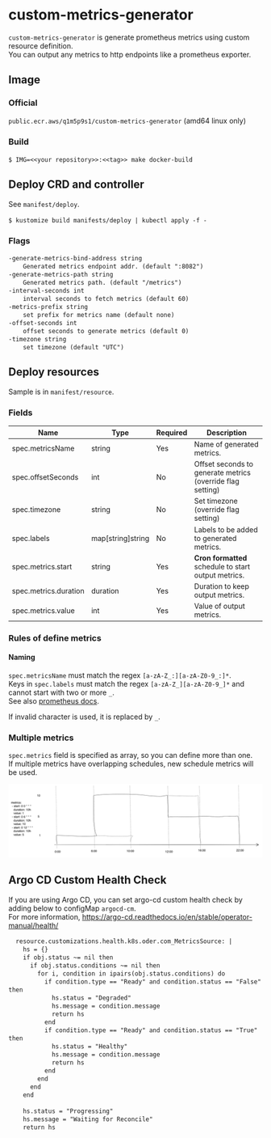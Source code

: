 # custom-metrics-generator

`custom-metrics-generator` is generate prometheus metrics using custom resource definition.  
You can output any metrics to http endpoints like a prometheus exporter.

## Image

### Official

`public.ecr.aws/q1m5p9s1/custom-metrics-generator` (amd64 linux only)

### Build

`$ IMG=<<your repository>>:<<tag>> make docker-build`

## Deploy CRD and controller

See `manifest/deploy`.  

`$ kustomize build manifests/deploy | kubectl apply -f -`

### Flags

```
-generate-metrics-bind-address string
    Generated metrics endpoint addr. (default ":8082")
-generate-metrics-path string
    Generated metrics path. (default "/metrics")
-interval-seconds int
    interval seconds to fetch metrics (default 60)
-metrics-prefix string
    set prefix for metrics name (default none)
-offset-seconds int
    offset seconds to generate metrics (default 0)
-timezone string
    set timezone (default "UTC")
```

## Deploy resources

Sample is in `manifest/resource`.  

### Fields

Name|Type|Required|Description
---|---|---|---
spec.metricsName|string|Yes|Name of generated metrics.
spec.offsetSeconds|int|No|Offset seconds to generate metrics (override flag setting)
spec.timezone|string|No|Set timezone (override flag setting)
spec.labels|map[string]string|No|Labels to be added to generated metrics.
spec.metrics.start|string|Yes| __Cron formatted__ schedule to start output metrics.
spec.metrics.duration|duration|Yes|Duration to keep output metrics.
spec.metrics.value|int|Yes|Value of output metrics.

### Rules of define metrics

#### Naming

`spec.metricsName` must match the regex `[a-zA-Z_:][a-zA-Z0-9_:]*`.  
Keys in `spec.labels` must match the regex `[a-zA-Z_][a-zA-Z0-9_]*` and cannot start with two or more `_`.  
See also [prometheus docs](https://prometheus.io/docs/concepts/data_model/#metric-names-and-labels).

If invalid character is used, it is replaced by `_`.

### Multiple metrics

`spec.metrics` field is specified as array, so you can define more than one.  
If multiple metrics have overlapping schedules, new schedule metrics will be used.

![metrics sample](images/sample.png)

## Argo CD Custom Health Check

If you are using Argo CD, you can set argo-cd custom health check by adding below to configMap `argocd-cm`.  
For more information, https://argo-cd.readthedocs.io/en/stable/operator-manual/health/

```
  resource.customizations.health.k8s.oder.com_MetricsSource: |
    hs = {}
    if obj.status ~= nil then
      if obj.status.conditions ~= nil then
        for i, condition in ipairs(obj.status.conditions) do
          if condition.type == "Ready" and condition.status == "False" then
            hs.status = "Degraded"
            hs.message = condition.message
            return hs
          end
          if condition.type == "Ready" and condition.status == "True" then
            hs.status = "Healthy"
            hs.message = condition.message
            return hs
          end
        end
      end
    end

    hs.status = "Progressing"
    hs.message = "Waiting for Reconcile"
    return hs
```
